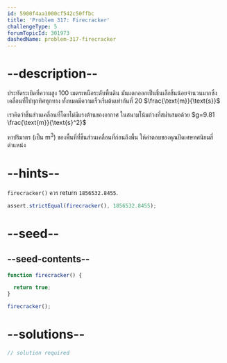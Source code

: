 ```yaml
---
id: 5900f4aa1000cf542c50ffbc
title: 'Problem 317: Firecracker'
challengeType: 5
forumTopicId: 301973
dashedName: problem-317-firecracker
---
```


# --description--

ประทัดระเบิดที่ความสูง 100 เมตรเหนือระดับพื้นดิน มันแตกออกเป็นชิ้นเล็กชิ้นน้อยจำนวนมากซึ่งเคลื่อนที่ไปทุกทิศทุกทาง ทั้งหมดมีความเร็วเริ่มต้นเท่ากันที่ 20 $\frac{\text{m}}{\text{s}}$

เราคิดว่าชิ้นส่วนเคลื่อนที่โดยไม่มีแรงต้านของอากาศ ในสนามโน้มถ่วงที่สม่ำเสมอด้วย $g=9.81 \frac{\text{m}}{\text{s}^2}$

หาปริมาตร (เป็น $\text{m}^3$) ของพื้นที่ที่ชิ้นส่วนเคลื่อนที่ก่อนถึงพื้น ให้คำตอบของคุณปัดเศษทศนิยมสี่ตำแหน่ง

# --hints--

`firecracker()` ควร return `1856532.8455`.

```js
assert.strictEqual(firecracker(), 1856532.8455);
```

# --seed--

## --seed-contents--

```js
function firecracker() {

  return true;
}

firecracker();
```

# --solutions--

```js
// solution required
```
